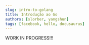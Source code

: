 ```yaml
---
slug: intro-to-golang
title: Introdução ao Go
authors: [slorber, yangshun]
tags: [facebook, hello, docusaurus]
---
```


WORK IN PROGRESS!!!